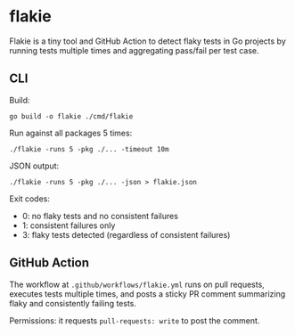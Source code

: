 # flakie

Flakie is a tiny tool and GitHub Action to detect flaky tests in Go projects by running tests multiple times and aggregating pass/fail per test case.

## CLI

Build:

```
go build -o flakie ./cmd/flakie
```

Run against all packages 5 times:

```
./flakie -runs 5 -pkg ./... -timeout 10m
```

JSON output:

```
./flakie -runs 5 -pkg ./... -json > flakie.json
```

Exit codes:

- 0: no flaky tests and no consistent failures
- 1: consistent failures only
- 3: flaky tests detected (regardless of consistent failures)

## GitHub Action

The workflow at `.github/workflows/flakie.yml` runs on pull requests, executes tests multiple times, and posts a sticky PR comment summarizing flaky and consistently failing tests.

Permissions: it requests `pull-requests: write` to post the comment.